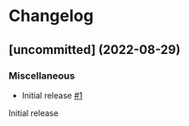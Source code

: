 # Changelog

## [uncommitted] (2022-08-29)


### Miscellaneous

- Initial release
  [#1](https://github.com/pulumi/pulumi/pulls/1)

Initial release